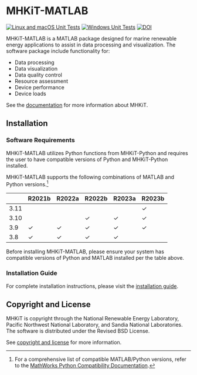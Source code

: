 # MHKiT-MATLAB

[![Linux and macOS Unit Tests](https://github.com/MHKiT-Software/MHKiT-MATLAB/actions/workflows/unix_unit_tests.yml/badge.svg)](https://github.com/MHKiT-Software/MHKiT-MATLAB/actions/workflows/unix_unit_tests.yml) [![Windows Unit Tests](https://github.com/MHKiT-Software/MHKiT-MATLAB/actions/workflows/windows_unit_tests.yml/badge.svg)](https://github.com/MHKiT-Software/MHKiT-MATLAB/actions/workflows/windows_unit_tests.yml) [![DOI](https://zenodo.org/badge/DOI/10.5281/zenodo.3928405.svg)](https://doi.org/10.5281/zenodo.3928405)

MHKiT-MATLAB is a MATLAB package designed for marine renewable energy applications to assist in
data processing and visualization.  The software package include functionality for:

* Data processing
* Data visualization
* Data quality control
* Resource assessment
* Device performance
* Device loads

See the [documentation](https://mhkit-software.github.io/MHKiT/) for more information about MHKiT.

## Installation

### Software Requirements

MHKiT-MATLAB utilizes Python functions from MHKiT-Python and requires the user to have
compatible versions of Python and MHKiT-Python installed.

MHKiT-MATLAB supports the following combinations of MATLAB and Python versions.[^1] 

|       | R2021b | R2022a | R2022b | R2023a | R2023b |
| ----- | ------ | ------ | ------ | ------ | ------ |
| 3.11  |        |        |        |        | ✓      |
| 3.10  |        |        | ✓      | ✓      | ✓      |
| 3.9   | ✓      | ✓      | ✓      | ✓      | ✓      |
| 3.8   | ✓      | ✓      | ✓      | ✓      |        |

Before installing MHKiT-MATLAB, please ensure your system has compatible versions of Python and MATLAB installed per the table above.

### Installation Guide

For complete installation instructions, please visit the [installation guide](https://mhkit-software.github.io/MHKiT/installation.html).

## Copyright and License

MHKiT is copyright through the National Renewable Energy Laboratory,
Pacific Northwest National Laboratory, and Sandia National Laboratories.
The software is distributed under the Revised BSD License.

See [copyright and license](https://mhkit-software.github.io/MHKiT/license.html) for more information.

[^1]: For a comprehensive list of compatible MATLAB/Python versions, refer to the [MathWorks Python
    Compatibility Documentation](https://www.mathworks.com/support/requirements/python-compatibility.html).
